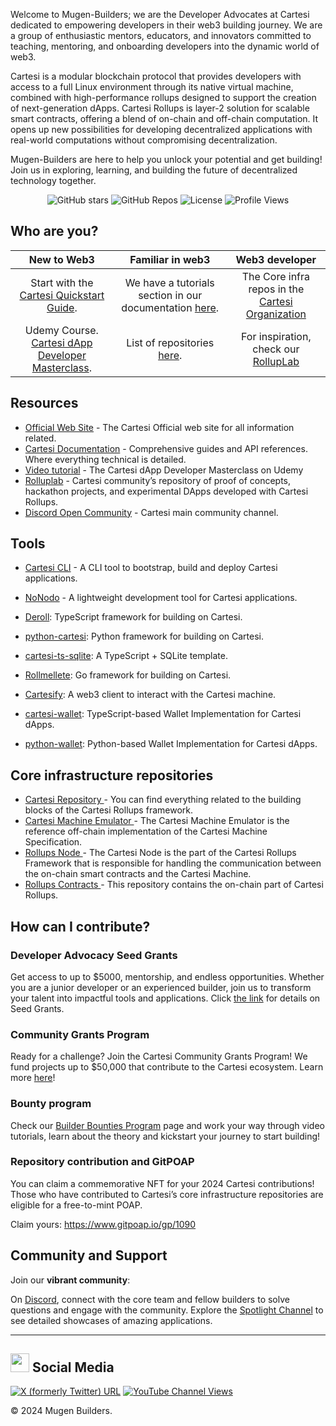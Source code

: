 Welcome to Mugen-Builders; we are the Developer Advocates at Cartesi dedicated to empowering developers in their web3 building journey. We are a group of enthusiastic mentors, educators, and innovators committed to teaching, mentoring, and onboarding developers into the dynamic world of web3.

Cartesi is a modular blockchain protocol that provides developers with access to a full Linux environment through its native virtual machine, combined with high-performance rollups designed to support the creation of next-generation dApps. Cartesi Rollups is layer-2 solution for scalable smart contracts, offering a blend of on-chain and off-chain computation. It opens up new possibilities for developing decentralized applications with real-world computations without compromising decentralization.

Mugen-Builders are here to help you unlock your potential and get building! Join us in exploring, learning, and building the future of decentralized technology together.


<div align="center">

![GitHub stars](https://img.shields.io/github/stars/Mugen-Builders?style=social)
![GitHub Repos](https://img.shields.io/badge/dynamic/json?url=https://api.github.com/orgs/Mugen-Builders/repos&query=$.length&label=Repositories)
![License](https://img.shields.io/badge/license-MIT-blue)
![Profile Views](https://komarev.com/ghpvc/?username=Mugen-Builders)

</div>

## Who are you?

| New to Web3  | Familiar in web3 | Web3 developer |
| :---:         |     :---:      |          :---: |
| Start with the [Cartesi Quickstart Guide](https://docs.cartesi.io/cartesi-rollups/1.3/quickstart/).   | We have a tutorials section in our documentation [here](https://docs.cartesi.io/cartesi-rollups/1.3/tutorials/calculator/).     | The Core infra repos in the [Cartesi Organization](https://github.com/cartesi)    |
| Udemy Course. [Cartesi dApp Developer Masterclass](https://www.udemy.com/course/cartesi-masterclass/).    | List of repositories [here](https://github.com/orgs/Mugen-Builders/repositories).       | For inspiration, check our [RollupLab](rolluplab.io)      |

## Resources 

- [Official Web Site](https://cartesi.io/) - The Cartesi Official web site for all information related.
- [Cartesi Documentation](https://docs.cartesi.io) - Comprehensive guides and API references. Where everything technical is detailed.
- [Video tutorial](https://www.udemy.com/course/cartesi-masterclass/) - The Cartesi dApp Developer Masterclass on Udemy
- [Rolluplab](https://rolluplab.io/) - Cartesi community’s repository of proof of concepts, hackathon projects, and experimental DApps developed with Cartesi Rollups.
- [Discord Open Community](https://discord.gg/eZ6HehDzYK) - Cartesi main community channel. 


## Tools

- [Cartesi CLI](https://docs.cartesi.io/cartesi-rollups/1.3/quickstart/)  - A CLI tool to bootstrap, build and deploy Cartesi applications.

- [NoNodo](https://github.com/Calindra/nonodo) - A lightweight development tool for Cartesi applications.

- [Deroll](https://github.com/tuler/deroll): TypeScript framework for building on Cartesi.

- [python-cartesi](https://github.com/prototyp3-dev/python-cartesi): Python framework for building on Cartesi.

- [cartesi-ts-sqlite](https://github.com/doiim/cartesi-ts-sqlite): A TypeScript + SQLite template.

- [Rollmellete](https://github.com/gligneul/rollmelette): Go framework for building on Cartesi.

- [Cartesify](https://github.com/Calindra/cartesify): A web3 client to interact with the Cartesi machine.

- [cartesi-wallet](https://github.com/jjhbk/cartesi-wallet): TypeScript-based Wallet Implementation for Cartesi dApps.

- [python-wallet](https://github.com/jplgarcia/python-wallet/tree/main): Python-based Wallet Implementation for Cartesi dApps.


## Core infrastructure repositories
- <a href= https://github.com/cartesi target="_blank"> Cartesi Repository </a>- You can find everything related to the building blocks of the Cartesi Rollups framework.
- <a href= https://github.com/cartesi/machine-emulator target="_blank"> Cartesi Machine Emulator </a> - The Cartesi Machine Emulator is the reference off-chain implementation of the Cartesi Machine Specification.
- <a href= https://github.com/cartesi/rollups-node target="_blank"> Rollups Node </a>- The Cartesi Node is the part of the Cartesi Rollups Framework that is responsible for handling the communication between the on-chain smart contracts and the Cartesi Machine.
- <a href= https://github.com/cartesi/rollups-contracts target="_blank"> Rollups Contracts </a> - This repository contains the on-chain part of Cartesi Rollups.



## How can I contribute?

### Developer Advocacy Seed Grants

Get access to up to $5000, mentorship, and endless opportunities. Whether you are a junior developer or an experienced builder, join us to transform your talent into impactful tools and applications. Click [the link](https://mugenbuilders.notion.site/DevAd-Seed-Grants-dc0a2420a08c49a983b919aa9246dcbc) for details on Seed Grants.


### Community Grants Program

Ready for a challenge? Join the Cartesi Community Grants Program! We fund projects up to $50,000 that contribute to the Cartesi ecosystem. Learn more [here](https://app.charmverse.io/cartesi-grants-program/cartesi-grants-program-30627419508637854)! 

### Bounty program

Check our [Builder Bounties Program](https://mugenbuilders.notion.site/Builder-Bounties-20cb309e59e943e2abf6c5ce1397ea36) page and work your way through video tutorials, learn about the theory and kickstart your journey to start building! 

### Repository contribution and GitPOAP

You can claim a commemorative NFT for your 2024 Cartesi contributions! Those who have contributed to Cartesi’s core infrastructure repositories are eligible for a free-to-mint POAP. 

Claim yours: https://www.gitpoap.io/gp/1090

## Community and Support
Join our **vibrant community**:

On [Discord](https://discord.gg/eZ6HehDzYK), connect with the core team and fellow builders to solve questions and engage with the community. Explore the [Spotlight Channel](https://discord.gg/Kd2e8DCBdf) to see detailed showcases of amazing applications.


---
## <img src="https://github.com/Mugen-Builders/.github/assets/153661799/2f689c1c-5604-4ed5-9cc8-442896c3441e" width="30" height="30"> Social Media

[![X (formerly Twitter) URL](https://img.shields.io/twitter/url?url=https%3A%2F%2Ftwitter.com%2Fcartesiproject&style=social&label=Cartesi)](https://twitter.com/cartesiproject)
[![YouTube Channel Views](https://img.shields.io/youtube/channel/views/UCJ2As__5GSeP6yPBGPbzSOw?style=social&label=Cartesiproject)](https://www.youtube.com/@Cartesiproject)

&copy; 2024 Mugen Builders. 
